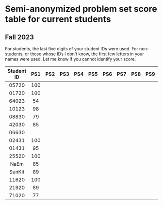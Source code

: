 # Semi-anonymized problem set score table for current students
## Fall 2023
For students, the last five digits of your student IDs were used. For non-students, or those whose IDs I don't know, the first few letters in your names were used. Let me know if you cannot identify your score.

| Student ID  | PS1 | PS2 | PS3 | PS4 | PS5 | PS6 | PS7 | PS8 | PS9 | PS10 |
| :---: | :---: | :---: | :---: | :---: | :---: | :---: | :---: | :---: | :---: | :---: |
| 05720  | 100  |   |   |   |   |   |   |   |   |   |
| 01720  | 100  |   |   |   |   |   |   |   |   |   |
| 64023  | 54  |   |   |   |   |   |   |   |   |   |
| 10123  | 98  |   |   |   |   |   |   |   |   |   |
| 08830  | 79  |   |   |   |   |   |   |   |   |   |
| 42030  | 85  |   |   |   |   |   |   |   |   |   |
| 06630  |   |   |   |   |   |   |   |   |   |   |
| 02431  | 100  |   |   |   |   |   |   |   |   |   |
| 01431  | 95  |   |   |   |   |   |   |   |   |   |
| 25520  | 100  |   |   |   |   |   |   |   |   |   |
| NaEm  | 85  |   |   |   |   |   |   |   |   |   |
| SunKit  | 89  |   |   |   |   |   |   |   |   |   |
| 11620  | 100  |   |   |   |   |   |   |   |   |   |
| 21920  | 89  |   |   |   |   |   |   |   |   |   |
| 71020  | 77  |   |   |   |   |   |   |   |   |   |
